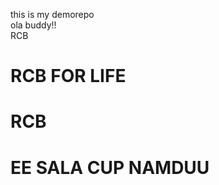 this is my demorepo
<br>
ola buddy!!
<br>
RCB 
<h1>RCB FOR LIFE<h1>


RCB

<h1>EE SALA CUP NAMDUU</h1>
